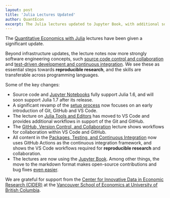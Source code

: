 ```yaml
---
layout: post
title: 'Julia Lectures Updated'
author: QuantEcon
excerpt: The Julia lectures updated to Jupyter Book, with additional software engineering content
---
```


The [Quantitative Economics with Julia](https://julia.quantecon.org/) lectures have been given a significant update.

Beyond infrastructure updates, the lecture notes now more strongly software engineering concepts, such [source code control and collaboration](https://quantecon.github.io/lecture-julia.myst/software_engineering/version_control.html) and [test-driven development and continuous integration](https://quantecon.github.io/lecture-julia.myst/software_engineering/testing.html).  We see these as essential steps towards **reproducible research**, and the skills are transferable across programming languages.

Some of the key changes:

- Source code and [Jupyter Notebooks](https://github.com/QuantEcon/lecture-julia.notebooks) fully support Julia 1.6, and will soon support Julia 1.7 after its release.
- A significant revamp of the [setup process](https://quantecon.github.io/lecture-julia.myst/getting_started_julia/julia_by_example.html) now focuses on an early introduction of Git, GitHub and VS Code.
- The lecture on [Julia Tools and Editors](https://julia.quantecon.org/software_engineering/tools_editors.html) has moved to VS Code and provides additional workflows in support of the Git and GitHub.
- The [GitHub, Version Control, and Collaboration](https://quantecon.github.io/lecture-julia.myst/software_engineering/version_control.html) lecture shows workflows for collaboration within VS Code and GitHub.
- All content in the [Packages, Testing, and Continuous Integration](https://quantecon.github.io/lecture-julia.myst/software_engineering/testing.html) now uses GitHub Actions as the continuous integration framework, and shows the VS Code workflows required for **reproducible research** and collaboration.
- The lectures are now  using the [Jupyter Book](https://jupyterbook.org/).  Among other things, the move to the markdown format makes open-source contributions and bug fixes [even easier](https://github.com/QuantEcon/lecture-julia.myst#local-development).

We are grateful for support from the [Center for Innovative Data in Economic Research (CIDER)](https://economics.ubc.ca/cider/research-activity/#:~:text=The%20Centre%20for%20Innovative%20Data,on%20economics%20and%20related%20fields.) at the [Vancouver School of Economics at University of British Columbia](https://economics.ubc.ca/).